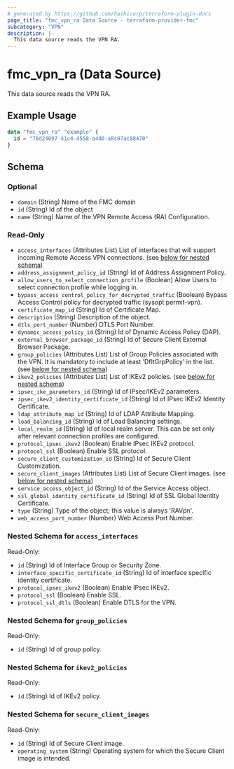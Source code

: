 ```yaml
---
# generated by https://github.com/hashicorp/terraform-plugin-docs
page_title: "fmc_vpn_ra Data Source - terraform-provider-fmc"
subcategory: "VPN"
description: |-
  This data source reads the VPN RA.
---
```


# fmc_vpn_ra (Data Source)

This data source reads the VPN RA.

## Example Usage

```terraform
data "fmc_vpn_ra" "example" {
  id = "76d24097-41c4-4558-a4d0-a8c07ac08470"
}
```

<!-- schema generated by tfplugindocs -->
## Schema

### Optional

- `domain` (String) Name of the FMC domain
- `id` (String) Id of the object
- `name` (String) Name of the VPN Remote Access (RA) Configuration.

### Read-Only

- `access_interfaces` (Attributes List) List of interfaces that will support incoming Remote Access VPN connections. (see [below for nested schema](#nestedatt--access_interfaces))
- `address_assignment_policy_id` (String) Id of Address Assignment Policy.
- `allow_users_to_select_connection_profile` (Boolean) Allow Users to select connection profile while logging in.
- `bypass_access_control_policy_for_decrypted_traffic` (Boolean) Bypass Access Control policy for decrypted traffic (sysopt permit-vpn).
- `certificate_map_id` (String) Id of Certificate Map.
- `description` (String) Description of the object.
- `dtls_port_number` (Number) DTLS Port Number.
- `dynamic_access_policy_id` (String) Id of Dynamic Access Policy (DAP).
- `external_browser_package_id` (String) Id of Secure Client External Browser Package.
- `group_policies` (Attributes List) List of Group Policies associated with the VPN. It is mandatory to include at least 'DfltGrpPolicy' in the list. (see [below for nested schema](#nestedatt--group_policies))
- `ikev2_policies` (Attributes List) List of IKEv2 policies. (see [below for nested schema](#nestedatt--ikev2_policies))
- `ipsec_ike_parameters_id` (String) Id of IPsec/IKEv2 parameters.
- `ipsec_ikev2_identity_certificate_id` (String) Id of IPsec IKEv2 Identity Certificate.
- `ldap_attribute_map_id` (String) Id of LDAP Attribute Mapping.
- `load_balancing_id` (String) Id of Load Balancing settings.
- `local_realm_id` (String) Id of local realm server. This can be set only after relevant connection profiles are configured.
- `protocol_ipsec_ikev2` (Boolean) Enable IPsec IKEv2 protocol.
- `protocol_ssl` (Boolean) Enable SSL protocol.
- `secure_client_customization_id` (String) Id of Secure Client Customization.
- `secure_client_images` (Attributes List) List of Secure Client images. (see [below for nested schema](#nestedatt--secure_client_images))
- `service_access_object_id` (String) Id of the Service Access object.
- `ssl_global_identity_certificate_id` (String) Id of SSL Global Identity Certificate.
- `type` (String) Type of the object; this value is always 'RAVpn'.
- `web_access_port_number` (Number) Web Access Port Number.

<a id="nestedatt--access_interfaces"></a>
### Nested Schema for `access_interfaces`

Read-Only:

- `id` (String) Id of Interface Group or Security Zone.
- `interface_specific_certificate_id` (String) Id of interface specific identity certificate.
- `protocol_ipsec_ikev2` (Boolean) Enable IPsec IKEv2.
- `protocol_ssl` (Boolean) Enable SSL.
- `protocol_ssl_dtls` (Boolean) Enable DTLS for the VPN.


<a id="nestedatt--group_policies"></a>
### Nested Schema for `group_policies`

Read-Only:

- `id` (String) Id of group policy.


<a id="nestedatt--ikev2_policies"></a>
### Nested Schema for `ikev2_policies`

Read-Only:

- `id` (String) Id of IKEv2 policy.


<a id="nestedatt--secure_client_images"></a>
### Nested Schema for `secure_client_images`

Read-Only:

- `id` (String) Id of Secure Client image.
- `operating_system` (String) Operating system for which the Secure Client image is intended.
